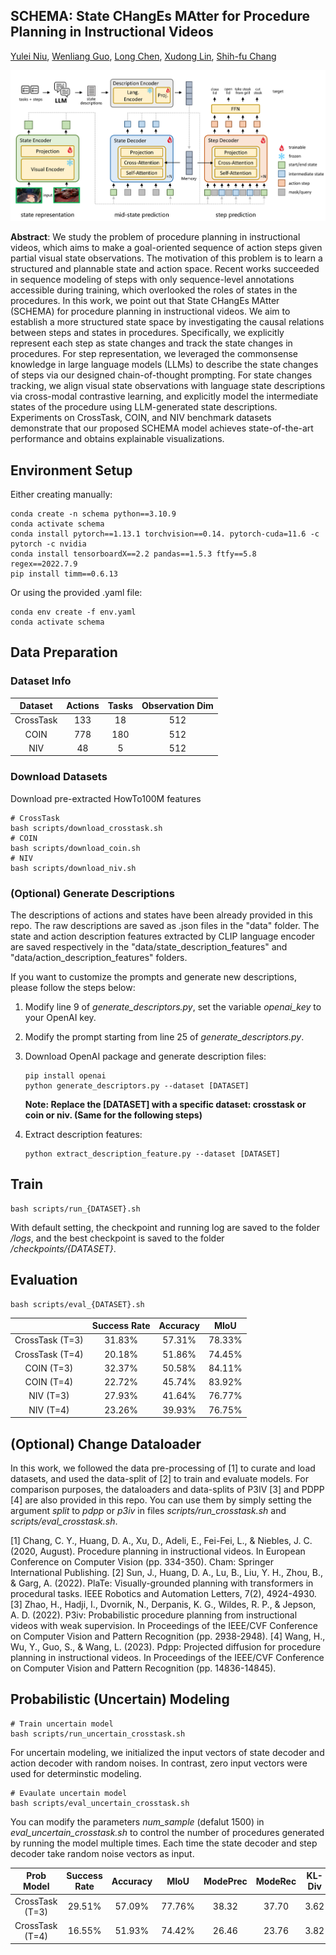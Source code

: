 ## SCHEMA: State CHangEs MAtter for Procedure Planning in Instructional Videos

[Yulei Niu](https://yuleiniu.github.io/), [Wenliang Guo](https://wenliangguo.github.io/), [Long Chen](https://zjuchenlong.github.io/), [Xudong Lin](https://xudonglinthu.github.io/), [Shih-fu Chang](https://www.ee.columbia.edu/~sfchang/)

![Network Architecture](assets/structure.png)

**Abstract**: We study the problem of procedure planning in instructional videos, which aims to make a goal-oriented sequence of action steps given partial visual state observations. The motivation of this problem is to learn a structured and plannable state and action space. Recent works succeeded in sequence modeling of steps with only sequence-level annotations accessible during training, which overlooked the roles of states in the procedures. In this work, we point out that State CHangEs MAtter (SCHEMA) for procedure planning in instructional videos. We aim to establish a more structured state space by investigating the causal relations between steps and states in procedures. Specifically, we explicitly represent each step as state changes and track the state changes in procedures. For step representation, we leveraged the commonsense knowledge in large language models (LLMs) to describe the state changes of steps via our designed chain-of-thought prompting. For state changes tracking, we align visual state observations with language state descriptions via cross-modal contrastive learning, and explicitly model the intermediate states of the procedure using LLM-generated state descriptions. Experiments on CrossTask, COIN, and NIV benchmark datasets demonstrate that our proposed SCHEMA model achieves state-of-the-art performance and obtains explainable visualizations.

## Environment Setup

Either creating manually:

```
conda create -n schema python==3.10.9
conda activate schema
conda install pytorch==1.13.1 torchvision==0.14. pytorch-cuda=11.6 -c pytorch -c nvidia
conda install tensorboardX==2.2 pandas==1.5.3 ftfy==5.8 regex==2022.7.9
pip install timm==0.6.13
```

Or using the provided .yaml file:

```
conda env create -f env.yaml
conda activate schema
```

## Data Preparation

### Dataset Info

|  Dataset  | Actions | Tasks | Observation Dim |
| :-------: | :-----: | :---: | :-------------: |
| CrossTask |   133   |  18  |       512       |
|   COIN   |   778   |  180  |       512       |
|    NIV    |   48   |   5   |       512       |

### Download Datasets

Download pre-extracted HowTo100M features

```
# CrossTask
bash scripts/download_crosstask.sh
# COIN
bash scripts/download_coin.sh
# NIV
bash scripts/download_niv.sh
```

### (Optional) Generate Descriptions

The descriptions of actions and states have been already provided in this repo. The raw descriptions are saved as .json files in the "data" folder. The state and action description features extracted by CLIP language encoder are saved respectively in the "data/state_description_features" and "data/action_description_features" folders.

If you want to customize the prompts and generate new descriptions, please follow the steps below:

1. Modify line 9 of *generate_descriptors.py*, set the variable *openai_key* to your OpenAI key.
2. Modify the prompt starting from line 25 of *generate_descriptors.py*.
3. Download OpenAI package and generate description files:
   ```
   pip install openai
   python generate_descriptors.py --dataset [DATASET]
   ```

   **Note: Replace the [DATASET] with a specific dataset: crosstask or coin or niv. (Same for the following steps)**
4. Extract description features:
   ```
   python extract_description_feature.py --dataset [DATASET]
   ```

## Train

```
bash scripts/run_{DATASET}.sh
```

With default setting, the checkpoint and running log are saved to the folder */logs*, and the best checkpoint is saved to the folder */checkpoints/{DATASET}*.

## Evaluation

```
bash scripts/eval_{DATASET}.sh
```

|                 | Success Rate | Accuracy |  MIoU  |
| :-------------: | :----------: | :------: | :----: |
| CrossTask (T=3) |    31.83%    |  57.31%  | 78.33% |
| CrossTask (T=4) |    20.18%    |  51.86%  | 74.45% |
|   COIN (T=3)    |    32.37%    |  50.58%  | 84.11% |
|   COIN (T=4)    |    22.72%    |  45.74%  | 83.92% |
|    NIV (T=3)    |    27.93%    |  41.64%  | 76.77% |
|    NIV (T=4)    |    23.26%    |  39.93%  | 76.75% |

## (Optional) Change Dataloader

In this work, we followed the data pre-processing of [1] to curate and load datasets, and used the data-split of [2] to train and evaluate models. For comparison purposes, the dataloaders and data-splits of P3IV [3] and PDPP [4] are also provided in this repo. You can use them by simply setting the argument *split* to *pdpp* or *p3iv* in files *scripts/run_crosstask.sh* and *scripts/eval_crosstask.sh*.

[1] Chang, C. Y., Huang, D. A., Xu, D., Adeli, E., Fei-Fei, L., & Niebles, J. C. (2020, August). Procedure planning in instructional videos. In European Conference on Computer Vision (pp. 334-350). Cham: Springer International Publishing.
[2] Sun, J., Huang, D. A., Lu, B., Liu, Y. H., Zhou, B., & Garg, A. (2022). PlaTe: Visually-grounded planning with transformers in procedural tasks. IEEE Robotics and Automation Letters, 7(2), 4924-4930.
[3] Zhao, H., Hadji, I., Dvornik, N., Derpanis, K. G., Wildes, R. P., & Jepson, A. D. (2022). P3iv: Probabilistic procedure planning from instructional videos with weak supervision. In Proceedings of the IEEE/CVF Conference on Computer Vision and Pattern Recognition (pp. 2938-2948).
[4] Wang, H., Wu, Y., Guo, S., & Wang, L. (2023). Pdpp: Projected diffusion for procedure planning in instructional videos. In Proceedings of the IEEE/CVF Conference on Computer Vision and Pattern Recognition (pp. 14836-14845).

## Probabilistic (Uncertain) Modeling

```
# Train uncertain model
bash scripts/run_uncertain_crosstask.sh
```

For uncertain modeling, we initialized the input vectors of state decoder and action decoder with random noises. In contrast, zero input vectors were used for determinstic modeling.

```
# Evaulate uncertain model
bash scripts/eval_uncertain_crosstask.sh
```

You can modify the parameters *num_sample* (defalut 1500) in *eval_uncertain_crosstask.sh* to control the number of procedures generated by running the model multiple times. Each time the state decoder and step decoder take random noise vectors as input.

|   Prob Model   | Success Rate | Accuracy |  MIoU  | ModePrec | ModeRec | KL-Div | NLL |
| :-------------: | :----------: | :------: | :----: | :------: | :-----: | :----: | :--: |
| CrossTask (T=3) |    29.51%    |  57.09%  | 77.76% |  38.32  |  37.70  |  3.62  | 4.15 |
| CrossTask (T=4) |    16.55%    |  51.93%  | 74.42% |  26.46  |  23.76  |  3.82  | 4.62 |
